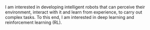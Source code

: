 I am interested in developing intelligent robots that can perceive their environment, interact with it and learn from experience, to carry out complex tasks. To this end, I am interested in deep learning and reinforcement learning (RL).
<!---
adi3e08/adi3e08 is a ✨ special ✨ repository because its `README.md` (this file) appears on your GitHub profile.
You can click the Preview link to take a look at your changes.
--->
